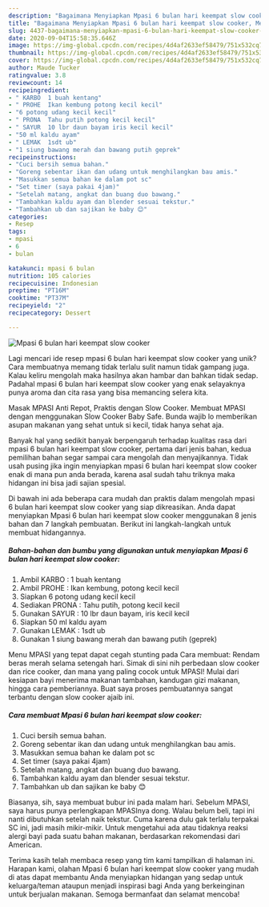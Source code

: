 ```yaml
---
description: "Bagaimana Menyiapkan Mpasi 6 bulan hari keempat slow cooker, Menggugah Selera"
title: "Bagaimana Menyiapkan Mpasi 6 bulan hari keempat slow cooker, Menggugah Selera"
slug: 4437-bagaimana-menyiapkan-mpasi-6-bulan-hari-keempat-slow-cooker-menggugah-selera
date: 2020-09-04T15:58:35.646Z
image: https://img-global.cpcdn.com/recipes/4d4af2633ef58479/751x532cq70/mpasi-6-bulan-hari-keempat-slow-cooker-foto-resep-utama.jpg
thumbnail: https://img-global.cpcdn.com/recipes/4d4af2633ef58479/751x532cq70/mpasi-6-bulan-hari-keempat-slow-cooker-foto-resep-utama.jpg
cover: https://img-global.cpcdn.com/recipes/4d4af2633ef58479/751x532cq70/mpasi-6-bulan-hari-keempat-slow-cooker-foto-resep-utama.jpg
author: Maude Tucker
ratingvalue: 3.8
reviewcount: 14
recipeingredient:
- " KARBO  1 buah kentang"
- " PROHE  Ikan kembung potong kecil kecil"
- "6 potong udang kecil kecil"
- " PRONA  Tahu putih potong kecil kecil"
- " SAYUR  10 lbr daun bayam iris kecil kecil"
- "50 ml kaldu ayam"
- " LEMAK  1sdt ub"
- "1 siung bawang merah dan bawang putih geprek"
recipeinstructions:
- "Cuci bersih semua bahan."
- "Goreng sebentar ikan dan udang untuk menghilangkan bau amis."
- "Masukkan semua bahan ke dalam pot sc"
- "Set timer (saya pakai 4jam)"
- "Setelah matang, angkat dan buang duo bawang."
- "Tambahkan kaldu ayam dan blender sesuai tekstur."
- "Tambahkan ub dan sajikan ke baby 😊"
categories:
- Resep
tags:
- mpasi
- 6
- bulan

katakunci: mpasi 6 bulan 
nutrition: 105 calories
recipecuisine: Indonesian
preptime: "PT16M"
cooktime: "PT37M"
recipeyield: "2"
recipecategory: Dessert

---
```



![Mpasi 6 bulan hari keempat slow cooker](https://img-global.cpcdn.com/recipes/4d4af2633ef58479/751x532cq70/mpasi-6-bulan-hari-keempat-slow-cooker-foto-resep-utama.jpg)

Lagi mencari ide resep mpasi 6 bulan hari keempat slow cooker yang unik? Cara membuatnya memang tidak terlalu sulit namun tidak gampang juga. Kalau keliru mengolah maka hasilnya akan hambar dan bahkan tidak sedap. Padahal mpasi 6 bulan hari keempat slow cooker yang enak selayaknya punya aroma dan cita rasa yang bisa memancing selera kita.

Masak MPASI Anti Repot, Praktis dengan Slow Cooker. Membuat MPASI dengan menggunakan Slow Cooker Baby Safe. Bunda wajib lo memberikan asupan makanan yang sehat untuk si kecil, tidak hanya sehat aja.

Banyak hal yang sedikit banyak berpengaruh terhadap kualitas rasa dari mpasi 6 bulan hari keempat slow cooker, pertama dari jenis bahan, kedua pemilihan bahan segar sampai cara mengolah dan menyajikannya. Tidak usah pusing jika ingin menyiapkan mpasi 6 bulan hari keempat slow cooker enak di mana pun anda berada, karena asal sudah tahu triknya maka hidangan ini bisa jadi sajian spesial.


Di bawah ini ada beberapa cara mudah dan praktis dalam mengolah mpasi 6 bulan hari keempat slow cooker yang siap dikreasikan. Anda dapat menyiapkan Mpasi 6 bulan hari keempat slow cooker menggunakan 8 jenis bahan dan 7 langkah pembuatan. Berikut ini langkah-langkah untuk membuat hidangannya.

<!--inarticleads1-->

##### Bahan-bahan dan bumbu yang digunakan untuk menyiapkan Mpasi 6 bulan hari keempat slow cooker:

1. Ambil  KARBO : 1 buah kentang
1. Ambil  PROHE : Ikan kembung, potong kecil kecil
1. Siapkan 6 potong udang kecil kecil
1. Sediakan  PRONA : Tahu putih, potong kecil kecil
1. Gunakan  SAYUR : 10 lbr daun bayam, iris kecil kecil
1. Siapkan 50 ml kaldu ayam
1. Gunakan  LEMAK : 1sdt ub
1. Gunakan 1 siung bawang merah dan bawang putih (geprek)


Menu MPASI yang tepat dapat cegah stunting pada Cara membuat: Rendam beras merah selama setengah hari. Simak di sini nih perbedaan slow cooker dan rice cooker, dan mana yang paling cocok untuk MPASI! Mulai dari kesiapan bayi menerima makanan tambahan, kandugan gizi makanan, hingga cara pemberiannya. Buat saya proses pembuatannya sangat terbantu dengan slow cooker ajaib ini. 

<!--inarticleads2-->

##### Cara membuat Mpasi 6 bulan hari keempat slow cooker:

1. Cuci bersih semua bahan.
1. Goreng sebentar ikan dan udang untuk menghilangkan bau amis.
1. Masukkan semua bahan ke dalam pot sc
1. Set timer (saya pakai 4jam)
1. Setelah matang, angkat dan buang duo bawang.
1. Tambahkan kaldu ayam dan blender sesuai tekstur.
1. Tambahkan ub dan sajikan ke baby 😊


Biasanya, sih, saya membuat bubur ini pada malam hari. Sebelum MPASI, saya harus punya perlengkapan MPASInya dong. Walau belum beli, tapi ini nanti dibutuhkan setelah naik tekstur. Cuma karena dulu gak terlalu terpakai SC ini, jadi masih mikir-mikir. Untuk mengetahui ada atau tidaknya reaksi alergi bayi pada suatu bahan makanan, berdasarkan rekomendasi dari American. 

Terima kasih telah membaca resep yang tim kami tampilkan di halaman ini. Harapan kami, olahan Mpasi 6 bulan hari keempat slow cooker yang mudah di atas dapat membantu Anda menyiapkan hidangan yang sedap untuk keluarga/teman ataupun menjadi inspirasi bagi Anda yang berkeinginan untuk berjualan makanan. Semoga bermanfaat dan selamat mencoba!
